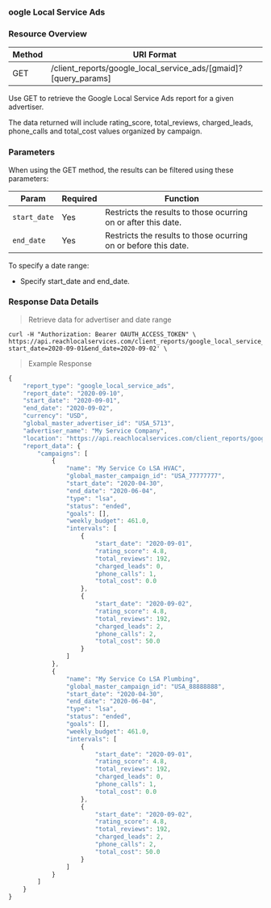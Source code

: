 ### **oogle Local Service Ads**

### Resource Overview

| Method | URI Format |
|---|---|
| GET | /client_reports/google_local_service_ads/[gmaid]?[query_params] |

Use GET to retrieve the Google Local Service Ads report for a given advertiser.

The data returned will include rating_score, total_reviews, charged_leads, phone_calls and total_cost values organized by campaign.

### Parameters

When using the GET method, the results can be filtered using these parameters:

| Param | Required | Function |
|---|---|---|
|`start_date`| Yes | Restricts the results to those ocurring on or after this date.|
|`end_date`| Yes | Restricts the results to those ocurring on or before this date.|

To specify a date range:

   - Specify start_date and end_date.

### Response Data Details

> Retrieve data for advertiser and date range

```
curl -H "Authorization: Bearer OAUTH_ACCESS_TOKEN" \
https://api.reachlocalservices.com/client_reports/google_local_service_ads/TEST_1?start_date=2020-09-01&end_date=2020-09-02' \
```

> Example Response

```javascript
{
    "report_type": "google_local_service_ads",
    "report_date": "2020-09-10",
    "start_date": "2020-09-01",
    "end_date": "2020-09-02",
    "currency": "USD",
    "global_master_advertiser_id": "USA_5713",
    "advertiser_name": "My Service Company",
    "location": "https://api.reachlocalservices.com/client_reports/google_local_service_ads/USA_5713?end_date=2020-09-02&start_date=2020-09-01",
    "report_data": {
        "campaigns": [
            {
                "name": "My Service Co LSA HVAC",
                "global_master_campaign_id": "USA_77777777",
                "start_date": "2020-04-30",
                "end_date": "2020-06-04",
                "type": "lsa",
                "status": "ended",
                "goals": [],
                "weekly_budget": 461.0,
                "intervals": [
                    {
                        "start_date": "2020-09-01",
                        "rating_score": 4.8,
                        "total_reviews": 192,
                        "charged_leads": 0,
                        "phone_calls": 1,
                        "total_cost": 0.0
                    },
                    {
                        "start_date": "2020-09-02",
                        "rating_score": 4.8,
                        "total_reviews": 192,
                        "charged_leads": 2,
                        "phone_calls": 2,
                        "total_cost": 50.0
                    }
                ]
            },
            {
                "name": "My Service Co LSA Plumbing",
                "global_master_campaign_id": "USA_88888888",
                "start_date": "2020-04-30",
                "end_date": "2020-06-04",
                "type": "lsa",
                "status": "ended",
                "goals": [],
                "weekly_budget": 461.0,
                "intervals": [
                    {
                        "start_date": "2020-09-01",
                        "rating_score": 4.8,
                        "total_reviews": 192,
                        "charged_leads": 0,
                        "phone_calls": 1,
                        "total_cost": 0.0
                    },
                    {
                        "start_date": "2020-09-02",
                        "rating_score": 4.8,
                        "total_reviews": 192,
                        "charged_leads": 2,
                        "phone_calls": 2,
                        "total_cost": 50.0
                    }
                ]
            }
        ]
    }
}
```
